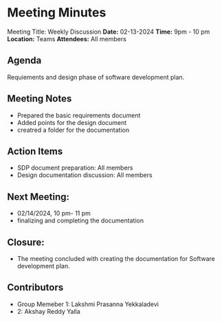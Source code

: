 # Meeting Minutes
Meeting Title: Weekly Discussion
**Date:**  02-13-2024
**Time:** 9pm - 10 pm
**Location:** Teams
**Attendees:** All members
## Agenda
Requiements and design phase of software development plan.
## Meeting Notes
- Prepared the basic requirements document
- Added points for the design document
- creatred a folder for the documentation
## Action Items
* SDP document preparation: All members
* Design documentation discussion: All members
## Next Meeting:
- 02/14/2024, 10 pm- 11 pm
- finalizing and completing the documentation
## Closure:
- The meeting concluded with creating the documentation for Software development plan.

## Contributors
* Group Memeber 1: Lakshmi Prasanna Yekkaladevi
* 2: Akshay Reddy Yalla



